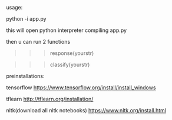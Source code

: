 usage: 

python -i app.py

this will open python interpreter compiling app.py

then u can run 2 functions 

>>>response(yourstr)

>>>classify(yourstr)

preinstallations:

tensorflow https://www.tensorflow.org/install/install_windows

tflearn http://tflearn.org/installation/

nltk(download all nltk notebooks) https://www.nltk.org/install.html

